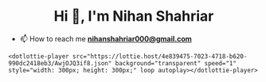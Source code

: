 <h1 align="center">Hi 👋, I'm Nihan Shahriar</h1>


- 📫 How to reach me **nihanshahriar000@gmail.com**


<script src="https://unpkg.com/@dotlottie/player-component@latest/dist/dotlottie-player.mjs" type="module"></script> 

    <dotlottie-player src="https://lottie.host/4e839475-7023-4718-b620-990dc2418eb3/AwjOJQ3if8.json" background="transparent" speed="1" style="width: 300px; height: 300px;" loop autoplay></dotlottie-player>
